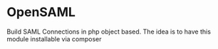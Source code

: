 OpenSAML
=======

Build SAML Connections in php object based. The idea is to have this module installable via composer
